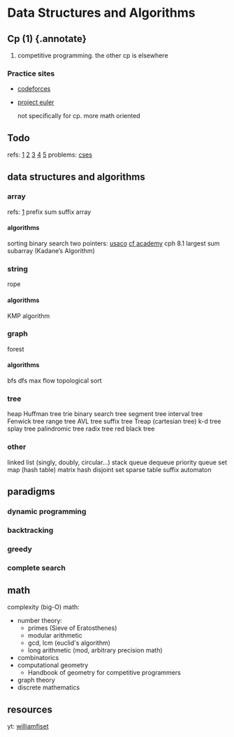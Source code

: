 # Data Structures and Algorithms

## Cp (1) {.annotate}

1. competitive programming. the other cp is elsewhere

### Practice sites

- [codeforces](https://codeforces.com/problemset)
- [project euler](https://projecteuler.net/)

    not specifically for cp. more math oriented

## Todo

refs: [1](https://www.geeksforgeeks.org/top-algorithms-and-data-structures-for-competitive-programming/) [2](https://www.geeksforgeeks.org/competitive-programming-cp-handbook-with-complete-roadmap/?ref=lbp) [3](https://github.com/BedirT/ACM-ICPC-Preparation) [4](https://usaco.guide/dashboard/) [5](https://codeforces.com/edu/course/2)
problems: [cses](https://cses.fi/problemset/list/)


## data structures and algorithms

### array
refs: [1](https://www.geeksforgeeks.org/complete-guide-to-arrays-data-structure/?ref=outind)
prefix sum
suffix array

#### algorithms
sorting
binary search
two pointers: [usaco](https://usaco.guide/silver/two-pointers?lang=cpp) [cf academy](https://codeforces.com/edu/course/2/lesson/9) cph 8.1
largest sum subarray (Kadane’s Algorithm)


### string
rope

#### algorithms
KMP algorithm

### graph

forest

#### algorithms
bfs
dfs
max flow
topological sort

### tree
heap
Huffman tree
trie
binary search tree
segment tree
interval tree
Fenwick tree
range tree
AVL tree
suffix tree
Treap (cartesian tree)
k-d tree
splay tree
palindromic tree
radix tree
red black tree

### other
linked list (singly, doubly, circular...)
stack
queue
dequeue
priority queue
set
map (hash table)
matrix
hash
disjoint set
sparse table
suffix automaton

## paradigms

### dynamic programming

### backtracking

### greedy

### complete search

## math

complexity (big-O)
math:
* number theory:
	* primes (Sieve of Eratosthenes)
	* modular arithmetic
	* gcd, lcm (euclid's algorithm)
	* long arithmetic (mod, arbitrary precision math)
* combinatorics
* computational geometry
	* Handbook of geometry for competitive programmers
* graph theory
* discrete mathematics

## resources
yt: [williamfiset](https://www.youtube.com/@WilliamFiset-videos)
